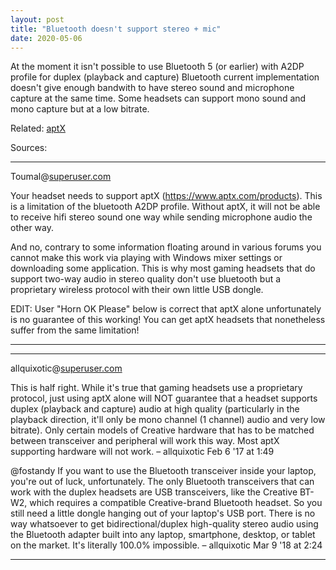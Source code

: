 ```yaml
---
layout: post
title: "Bluetooth doesn't support stereo + mic"
date: 2020-05-06
---
```


At the moment it isn't possible to use Bluetooth 5 (or earlier) with A2DP profile for duplex (playback and capture) 
Bluetooth current implementation doesn't give enough bandwith to have stereo sound and microphone capture at the same time.
Some headsets can support mono sound and mono capture but at a low bitrate. 

Related: [aptX](https://www.aptx.com/products)

Sources:


***
Toumal@[superuser.com](https://superuser.com/questions/930251/possible-to-use-bluetooth-headset-in-stereo-mode-with-mic)

Your headset needs to support aptX (https://www.aptx.com/products). 
This is a limitation of the bluetooth A2DP profile. Without aptX, it will not 
be able to receive hifi stereo sound one way while sending microphone audio the other way.

And no, contrary to some information floating around in various forums you 
cannot make this work via playing with Windows mixer settings or downloading 
some application. This is why most gaming headsets that do support two-way 
audio in stereo quality don't use bluetooth but a proprietary wireless protocol 
with their own little USB dongle.

EDIT: User "Horn OK Please" below is correct that aptX alone unfortunately 
is no guarantee of this working! You can get aptX headsets that nonetheless 
suffer from the same limitation!
***

***
allquixotic@[superuser.com](https://superuser.com/questions/930251/possible-to-use-bluetooth-headset-in-stereo-mode-with-mic)

This is half right. While it's true that gaming headsets use a proprietary protocol, 
just using aptX alone will NOT guarantee that a headset supports duplex (playback and capture) 
audio at high quality (particularly in the playback direction, it'll only be mono channel 
(1 channel) audio and very low bitrate). Only certain models of Creative hardware that 
has to be matched between transceiver and peripheral will work this way. Most aptX 
supporting hardware will not work. – allquixotic Feb 6 '17 at 1:49

@fostandy If you want to use the Bluetooth transceiver inside your laptop, you're 
out of luck, unfortunately. The only Bluetooth transceivers that can work with the 
duplex headsets are USB transceivers, like the Creative BT-W2, which requires 
a compatible Creative-brand Bluetooth headset. So you still need a little dongle 
hanging out of your laptop's USB port. There is no way whatsoever to get 
bidirectional/duplex high-quality stereo audio using the Bluetooth adapter built 
into any laptop, smartphone, desktop, or tablet on the market. 
It's literally 100.0% impossible. – allquixotic Mar 9 '18 at 2:24 
***
